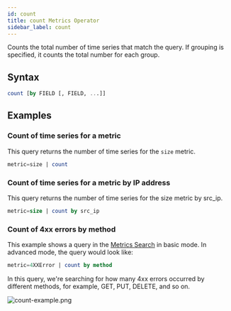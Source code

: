 ```yaml
---
id: count
title: count Metrics Operator
sidebar_label: count
---
```



Counts the total number of time series that match the query. If grouping is specified, it counts the total number for each group.

## Syntax

```sql
count [by FIELD [, FIELD, ...]]
```

## Examples

### Count of time series for a metric

This query returns the number of time series for the `size` metric. 

```sql
metric=size | count
```

### Count of time series for a metric by IP address

This query returns the number of time series for the size metric by src_ip. 

```sql
metric=size | count by src_ip
```

### Count of 4xx errors by method

This example shows a query in the [Metrics Search](/docs/metrics/metrics-queries/metrics-explorer) in basic mode. In advanced mode, the query would look like:

```sql
metric=4XXError | count by method
```

In this query, we're searching for how many 4xx errors occurred by different methods, for example, GET, PUT, DELETE, and so on.

![count-example.png](/img/metrics/count-example.png)
